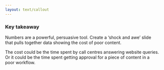 ```yaml
---
layout: text/callout
---
```

### Key takeaway
Numbers are a powerful, persuasive tool. Create a ‘shock and awe’ slide that pulls together data showing the cost of poor content.

The cost could be the time spent by call centres answering website queries. Or it could be the time spent getting approval for a piece of content in a poor workflow.
